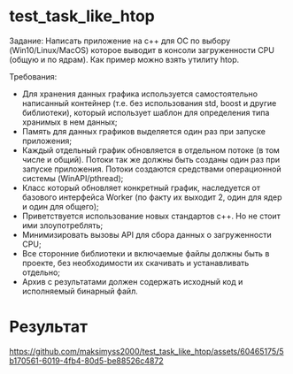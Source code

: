 # test_task_like_htop

Задание:
Написать приложение на c++ для ОС по выбору (Win10/Linux/MacOS) которое выводит в консоли загруженности CPU (общую и по ядрам).
Как пример можно взять утилиту htop.

Требования:
- Для хранения данных графика используется самостоятельно написанный контейнер (т.е. без использования std, boost и другие библиотеки), который использует шаблон для определения типа хранимых в нем данных;
- Память для данных графиков выделяется один раз при запуске приложения;
- Каждый отдельный график обновляется в отдельном потоке (в том числе и общий). Потоки так же должны быть созданы один раз при запуске приложения. Потоки создаются средствами операционной системы (WinAPI/pthread);
- Класс который обновляет конкретный график, наследуется от базового интерфейса Worker (по факту их выходит 2, один для ядер и один для общего);
- Приветствуется использование новых стандартов c++. Но не стоит ими злоупотреблять;
- Минимизировать вызовы API для сбора данных о загруженности CPU;
- Все сторонние библиотеки и включаемые файлы должны быть в проекте, без необходимости их скачивать и устанавливать отдельно;
- Архив с результатами должен содержать исходный код и исполняемый бинарный файл.


# Результат


https://github.com/maksimyss2000/test_task_like_htop/assets/60465175/5b170561-6019-4fb4-80d5-be88526c4872

